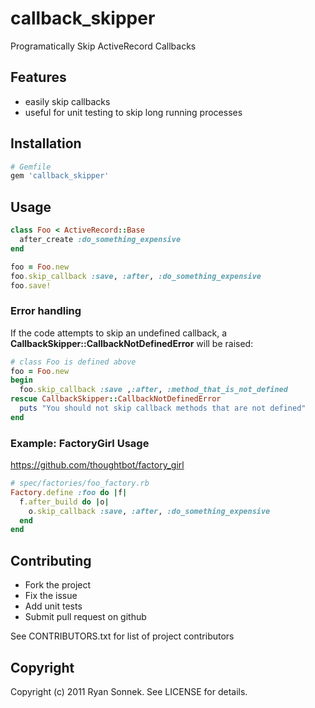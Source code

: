# callback_skipper

Programatically Skip ActiveRecord Callbacks

## Features
* easily skip callbacks
* useful for unit testing to skip long running processes

## Installation

```ruby
# Gemfile
gem 'callback_skipper'
```

## Usage

```ruby
class Foo < ActiveRecord::Base
  after_create :do_something_expensive
end

foo = Foo.new
foo.skip_callback :save, :after, :do_something_expensive
foo.save!
```
### Error handling
If the code attempts to skip an undefined callback, a **CallbackSkipper::CallbackNotDefinedError** will be raised:

```ruby
# class Foo is defined above
foo = Foo.new
begin
  foo.skip_callback :save ,:after, :method_that_is_not_defined
rescue CallbackSkipper::CallbackNotDefinedError
  puts "You should not skip callback methods that are not defined"
end
```

### Example: FactoryGirl Usage

https://github.com/thoughtbot/factory_girl

```ruby
# spec/factories/foo_factory.rb
Factory.define :foo do |f|
  f.after_build do |o|
    o.skip_callback :save, :after, :do_something_expensive
  end
end
```

## Contributing 

* Fork the project
* Fix the issue
* Add unit tests
* Submit pull request on github

See CONTRIBUTORS.txt for list of project contributors

## Copyright

Copyright (c) 2011 Ryan Sonnek. See LICENSE for details.
